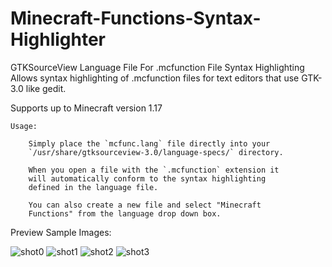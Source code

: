 # Minecraft-Functions-Syntax-Highlighter
GTKSourceView Language File For .mcfunction File Syntax Highlighting  
Allows syntax highlighting of .mcfunction files for text editors that use GTK-3.0 like gedit.  

Supports up to Minecraft version 1.17

	Usage:
	
		Simply place the `mcfunc.lang` file directly into your
		`/usr/share/gtksourceview-3.0/language-specs/` directory.
		
		When you open a file with the `.mcfunction` extension it
		will automatically conform to the syntax highlighting
		defined in the language file.
		
		You can also create a new file and select "Minecraft
		Functions" from the language drop down box.
	
Preview Sample Images:  

![shot0](https://raw.githubusercontent.com/noglass/Minecraft-Functions-Syntax-Highlighter/dev/shot0.png)
![shot1](https://raw.githubusercontent.com/noglass/Minecraft-Functions-Syntax-Highlighter/dev/shot1.png)
![shot2](https://raw.githubusercontent.com/noglass/Minecraft-Functions-Syntax-Highlighter/dev/shot2.png)
![shot3](https://raw.githubusercontent.com/noglass/Minecraft-Functions-Syntax-Highlighter/dev/shot3.png)
